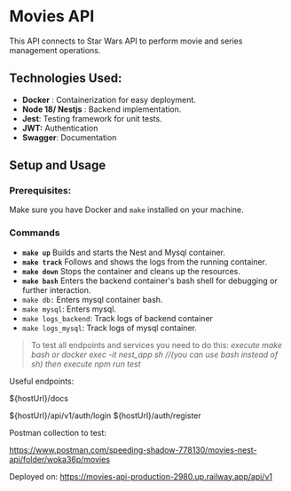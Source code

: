 Movies API
==========

This API connects to Star Wars API to perform movie and series management operations.

## Technologies Used:

* **Docker** : Containerization for easy deployment.
* **Node 18/ Nestjs** : Backend implementation.
* **Jest**: Testing framework for unit tests.
* **JWT:** Authentication
* **Swagger**: Documentation

## Setup and Usage

### Prerequisites:

Make sure you have Docker and `make` installed on your machine.

### Commands

* **`make up`**
  Builds and starts the Nest and Mysql container.
* **`make track`**
  Follows and shows the logs from the running container.
* **`make down`**
  Stops the container and cleans up the resources.
* **`make bash`**
  Enters the backend container's bash shell for debugging or further interaction.
* `make db:`
  Enters mysql container bash.
* `make mysql`:
  Enters mysql.
* `make logs_backend`: Track logs of backend container
* `make logs_mysql`:
  Track logs of mysql container.

> To test all endpoints and services you need to do this:
> *execute make bash or docker exec -it nest_app sh  //(you can use bash instead of sh)
> then execute npm run test*

Useful endpoints:

${hostUrl}/docs

${hostUrl}/api/v1/auth/login
${hostUrl}/auth/register

Postman collection to test:

https://www.postman.com/speeding-shadow-778130/movies-nest-api/folder/woka36p/movies

Deployed on:
https://movies-api-production-2980.up.railway.app/api/v1
